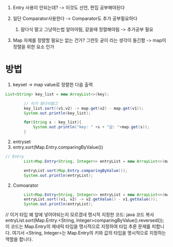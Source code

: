 1. Entry 사용이 안되는데? -> 이것도 선언, 편집 공부해야된다

2. 일단 Comparator사용한다 -> Comparator도 추가 공부필요하다 
   1. 람다식 말고 그냥하는법 알아야됨, 같을때 정렬해야됨 -> 추가공부 필요
3. Map 자체를 정렬할 필요는 없는 건가? 그런듯 굳이 라는 생각이 들긴함 -> map이 정렬을 위한 요소 인가


# 방법 
1. keyset -> map value로 정렬한 다음 출력
~~~java
List<String> key_list = new ArrayList<>(key);

        // 이거 람다식말고
        key_list.sort((v1,v2) -> map.get(v2) - map.get(v1));
        System.out.println(key_list);

        for(String s : key_list){
            System.out.println("key: " +s + "값: "+map.get(s));
        }
~~~


2. entryset 
1. entry.sort(Map.Entry.comparingByValue())
~~~java
// Entry
        List<Map.Entry<String, Integer>> entryList = new ArrayList<>(map.entrySet());

        entryList.sort(Map.Entry.comparingByValue());
        System.out.println(entryList);

~~~

2. Comoarator 
~~~java
        List<Map.Entry<String, Integer>> entryList = new ArrayList<>(map.entrySet());
        entryList.sort((v1, v2) -> v2.getValue() - v1.getValue());
        System.out.println(entryList);
~~~

// 이거 타입 왜 앞에 넣어야되는지 모르겠네 
명시적 지정한 코드:
java
코드 복사
entryList.sort(Map.Entry.<String, Integer>comparingByValue().reversed());
이 코드는 Map.Entry의 제네릭 타입을 명시적으로 지정하여 타입 추론 문제를 피합니다. 여기서 <String, Integer>는 Map.Entry의 키와 값의 타입을 명시적으로 지정하는 역할을 합니다.